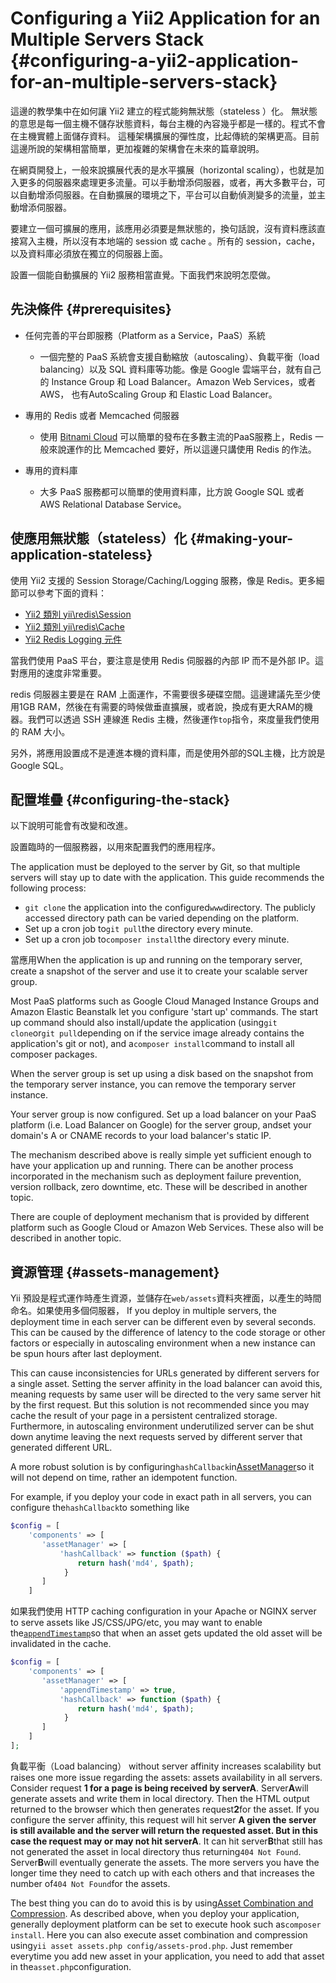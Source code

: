 # Configuring a Yii2 Application for an Multiple Servers Stack {#configuring-a-yii2-application-for-an-multiple-servers-stack}

這邊的教學集中在如何讓  Yii2 建立的程式能夠無狀態（stateless ）化。 無狀態的意思是每一個主機不儲存狀態資料，每台主機的內容幾乎都是一樣的。程式不會在主機實體上面儲存資料。 這種架構擴展的彈性度，比起傳統的架構更高。目前這邊所說的架構相當簡單，更加複雜的架構會在未來的篇章說明。

在網頁開發上，一般來說擴展代表的是水平擴展（horizontal scaling），也就是加入更多的伺服器來處理更多流量。可以手動增添伺服器，或者，再大多數平台，可以自動增添伺服器。在自動擴展的環境之下，平台可以自動偵測變多的流量，並主動增添伺服器。

要建立一個可擴展的應用，該應用必須要是無狀態的，換句話說，沒有資料應該直接寫入主機，所以沒有本地端的 session 或 cache 。所有的 session，cache，以及資料庫必須放在獨立的伺服器上面。

設置一個能自動擴展的 Yii2 服務相當直覺。下面我們來說明怎麼做。

## 先決條件 {#prerequisites}

* 任何完善的平台即服務（Platform as a Service，PaaS）系統

  * 一個完整的 PaaS 系統會支援自動縮放（autoscaling）、負載平衡（load balancing）以及 SQL 資料庫等功能。像是 Google 雲端平台，就有自己的 Instance Group 和 Load Balancer。Amazon Web Services，或者 AWS， 也有AutoScaling Group 和 Elastic Load Balancer。

* 專用的 Redis 或者 Memcached 伺服器

  * 使用 [Bitnami Cloud](https://bitnami.com/cloud) 可以簡單的發布在多數主流的PaaS服務上，Redis 一般來說運作的比 Memcached 要好，所以這邊只講使用 Redis 的作法。

* 專用的資料庫

  * 大多 PaaS 服務都可以簡單的使用資料庫，比方說 Google SQL 或者 AWS Relational Database Service。

## 使應用無狀態（stateless）化 {#making-your-application-stateless}

使用 Yii2 支援的 Session Storage/Caching/Logging 服務，像是 Redis。更多細節可以參考下面的資料：

* [Yii2 類別 yii\redis\Session](http://www.yiiframework.com/doc-2.0/yii-redis-session.html)
* [Yii2 類別 yii\redis\Cache](http://www.yiiframework.com/doc-2.0/yii-redis-cache.html)
* [Yii2 Redis Logging 元件](https://github.com/JackyChan/yii2-redis-log)

當我們使用 PaaS 平台，要注意是使用 Redis 伺服器的內部 IP 而不是外部 IP。這對應用的速度非常重要。

redis 伺服器主要是在 RAM 上面運作，不需要很多硬碟空間。這邊建議先至少使用1GB RAM，然後在有需要的時候做垂直擴展，或者說，換成有更大RAM的機器。我們可以透過 SSH 連線進 Redis 主機，然後運作`top`指令，來度量我們使用的 RAM 大小。

另外，將應用設置成不是連進本機的資料庫，而是使用外部的SQL主機，比方說是Google SQL。

## 配置堆疊 {#configuring-the-stack}

以下說明可能會有改變和改進。

設置臨時的一個服務器，以用來配置我們的應用程序。

The application must be deployed to the server by Git, so that multiple servers will stay up to date with the application. This guide recommends the following process:

* `git clone`
  the application into the configured`www`directory. The publicly accessed directory path can be varied depending on the platform.
* Set up a cron job to`git pull`the directory every minute.
* Set up a cron job to`composer install`the directory every minute.

當應用When the application is up and running on the temporary server, create a snapshot of the server and use it to create your scalable server group.

Most PaaS platforms such as Google Cloud Managed Instance Groups and Amazon Elastic Beanstalk let you configure 'start up' commands. The start up command should also install/update the application \(using`git clone`or`git pull`depending on if the service image already contains the application's git or not\), and a`composer install`command to install all composer packages.

When the server group is set up using a disk based on the snapshot from the temporary server instance, you can remove the temporary server instance.

Your server group is now configured. Set up a load balancer on your PaaS platform \(i.e. Load Balancer on Google\) for the server group, andset your domain's A or CNAME records to your load balancer's static IP.

The mechanism described above is really simple yet sufficient enough to have your application up and running. There can be another process incorporated in the mechanism such as deployment failure prevention, version rollback, zero downtime, etc. These will be described in another topic.

There are couple of deployment mechanism that is provided by different platform such as Google Cloud or Amazon Web Services. These also will be described in another topic.

## 資源管理 {#assets-management}

Yii 預設是程式運作時產生資源，並儲存在`web/assets`資料夾裡面，以產生的時間命名。如果使用多個伺服器， If you deploy in multiple servers, the deployment time in each server can be different even by several seconds. This can be caused by the difference of latency to the code storage or other factors or especially in autoscaling environment when a new instance can be spun hours after last deployment.

This can cause inconsistencies for URLs generated by different servers for a single asset. Setting the server affinity in the load balancer can avoid this, meaning requests by same user will be directed to the very same server hit by the first request. But this solution is not recommended since you may cache the result of your page in a persistent centralized storage. Furthermore, in autoscaling environment underutilized server can be shut down anytime leaving the next requests served by different server that generated different URL.

A more robust solution is by configuring`hashCallback`in[AssetManager](http://www.yiiframework.com/doc-2.0/yii-web-assetmanager.html#%24hashCallback-detail)so it will not depend on time, rather an idempotent function.

For example, if you deploy your code in exact path in all servers, you can configure the`hashCallback`to something like

```php
$config = [
    'components' => [
       'assetManager' => [
           'hashCallback' => function ($path) {
               return hash('md4', $path);
            }    
       ]
    ]
```

如果我們使用 HTTP caching configuration in your Apache or NGINX server to serve assets like JS/CSS/JPG/etc, you may want to enable the[`appendTimestamp`](http://www.yiiframework.com/doc-2.0/yii-web-assetmanager.html#%24appendTimestamp-detail)so that when an asset gets updated the old asset will be invalidated in the cache.

```php
$config = [
    'components' => [
       'assetManager' => [
           'appendTimestamp' => true,
           'hashCallback' => function ($path) {
               return hash('md4', $path);
            }    
       ]
    ]
];
```

負載平衡（Load balancing） without server affinity increases scalability but raises one more issue regarding the assets: assets availability in all servers. Consider request **1 **for a page is being received by server**A**. Server**A**will generate assets and write them in local directory. Then the HTML output returned to the browser which then generates request**2**for the asset. If you configure the server affinity, this request will hit server **A **given the server is still available and the server will return the requested asset. But in this case the request may or may not hit server**A**. It can hit server**B**that still has not generated the asset in local directory thus returning`404 Not Found`. Server**B**will eventually generate the assets. The more servers you have the longer time they need to catch up with each others and that increases the number of`404 Not Found`for the assets.

The best thing you can do to avoid this is by using[Asset Combination and Compression](http://www.yiiframework.com/doc-2.0/guide-structure-assets.html#combining-compressing-assets). As described above, when you deploy your application, generally deployment platform can be set to execute hook such as`composer install`. Here you can also execute asset combination and compression using`yii asset assets.php config/assets-prod.php`. Just remember everytime you add new asset in your application, you need to add that asset in the`asset.php`configuration.

